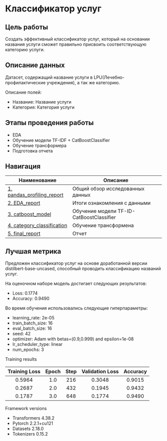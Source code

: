 ﻿# Классификатор услуг

## Цель работы
Создать эффективный классификатор услуг, который на основании названия услуги сможет правильно присвоить соответствующую категорию услуги.

## Описание данных
Датасет, содержащий название услуги в LPU(Лечебно- профилактические учреждения), а так же категорию.

Описание полей:

- Название: Название услуги
- Категория: Категория услуги


## Этапы проведения работы
- EDA
- Обучение модели TF-IDF + CatBoostClassifier
- Обучение трансформера
- Подготовка отчета

## Навигация

| Наименование  | Описание      |
| ------------- | --------------|
| [1. pandas_profiling_report](https://html-preview.github.io/?url=https://github.com/yana-sklyanchuk/services_classifier/blob/main/pandas_profiling_report.html) | Общий обзор исследованных данных|
| [2. EDA_report](EDA_report.ipynb)|Итоги ознакомления с данными|
| [3. catboost_model](catboost_model.ipynb)|Обучение модели TF-ID-CatBoostClassifier|
| [4. category_classification](category_classification.ipynb)|Обучение трансформена|
| [5. final_report](final_report.ipynb)|Отчет|


## Лучшая метрика
Предложен классификатор услуг на основе доработанной версии distilbert-base-uncased, способный проводить классификацию названий услуг.


На оценочном наборе модель достигает следующих результатов:
- Loss: 0.1774
- Accuracy: 0.9490

Во время обучения использовались следующие гиперпараметры:
- learning_rate: 2e-05
- train_batch_size: 16
- eval_batch_size: 16
- seed: 42
- optimizer: Adam with betas=(0.9,0.999) and epsilon=1e-08
- lr_scheduler_type: linear
- num_epochs: 3


Training results



| Training Loss | Epoch | Step | Validation Loss | Accuracy |
|:-------------:|:-----:|:----:|:---------------:|:--------:|
| 0.5964        | 1.0   | 216  | 0.3048          | 0.9015   |
| 0.2687        | 2.0   | 432  | 0.1945          | 0.9432   |
| 0.1787        | 3.0   | 648  | 0.1774          | 0.9490   |


Framework versions


- Transformers 4.38.2
- Pytorch 2.2.1+cu121
- Datasets 2.18.0
- Tokenizers 0.15.2

